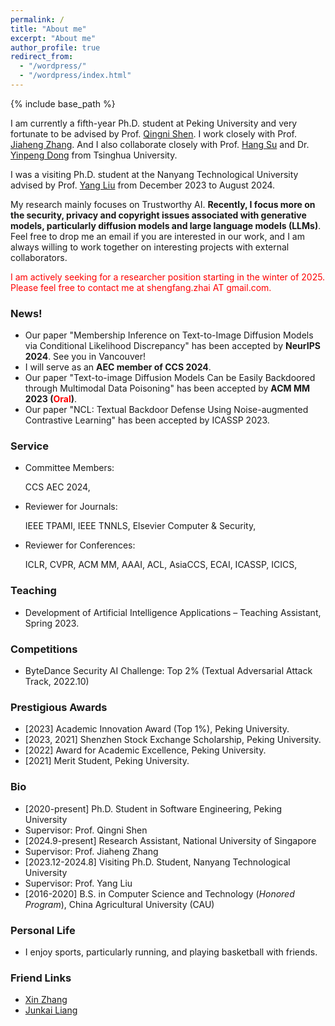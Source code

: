 ```yaml
---
permalink: /
title: "About me"
excerpt: "About me"
author_profile: true
redirect_from: 
  - "/wordpress/"
  - "/wordpress/index.html"
---
```


{% include base_path %}

 
I am currently a fifth-year Ph.D. student at Peking University and very fortunate to be advised by Prof. [Qingni Shen](https://ss.pku.edu.cn/teacherteam/teacherlist/1634-%E6%B2%88%E6%99%B4%E9%9C%93.html). 
 I work closely with Prof. [Jiaheng Zhang](https://zjhzjh123.github.io/).  And I also collaborate closely with Prof. [Hang Su](https://www.suhangss.me/) and Dr. [Yinpeng Dong](https://ml.cs.tsinghua.edu.cn/~yinpeng/) from Tsinghua University.
 
   I was a visiting Ph.D. student at the Nanyang Technological University advised by Prof. [Yang Liu](https://personal.ntu.edu.sg/yangliu/) from December 2023 to August 2024.

  My research mainly focuses on Trustworthy AI. **Recently, I focus more on the security, privacy and copyright issues associated with generative models, particularly diffusion models and large language models (LLMs)**. Feel free to drop me an email if you are interested in our work, and I am always willing to work together on interesting projects with external collaborators.

  <font color='red'>I am actively seeking for a researcher position starting in the winter of 2025. Please feel free to contact me at shengfang.zhai AT gmail.com.</font>


### News!
-  Our paper "Membership Inference on Text-to-Image Diffusion Models via Conditional Likelihood Discrepancy" has been accepted by **NeurIPS 2024**. See you in Vancouver! 
-   I will serve as an **AEC member of CCS 2024**.
-  Our paper "Text-to-image Diffusion Models Can be Easily Backdoored through Multimodal Data Poisoning" has been accepted by **ACM MM 2023 (<font color='red'>Oral</font>)**.
-  Our paper "NCL: Textual Backdoor Defense Using Noise-augmented Contrastive Learning" has been accepted by ICASSP 2023.



  
### Service
*    Committee Members:

     CCS AEC 2024,

*    Reviewer for Journals:
  
     IEEE TPAMI, IEEE TNNLS, Elsevier Computer & Security,

*    Reviewer for Conferences: 

     ICLR, CVPR, ACM MM, AAAI, ACL, AsiaCCS, ECAI, ICASSP, ICICS,

### Teaching
*    Development of Artificial Intelligence Applications – Teaching Assistant, Spring 2023.


### Competitions
*    ByteDance Security AI Challenge: Top 2% (Textual Adversarial Attack Track, 2022.10)

### Prestigious Awards
*    [2023] Academic Innovation Award (Top 1%), Peking University. 
*    [2023, 2021]  Shenzhen Stock Exchange Scholarship, Peking University.
*    [2022]  Award for Academic Excellence, Peking University.
*    [2021]  Merit Student, Peking University.




### Bio
*    [2020-present] Ph.D. Student in Software Engineering, Peking University  </sub>
  *    Supervisor: Prof. Qingni Shen </sub>
*    [2024.9-present] Research Assistant, National University of Singapore  </sub>
  *    Supervisor: Prof. Jiaheng Zhang </sub>
*    [2023.12-2024.8] Visiting Ph.D. Student, Nanyang Technological University  </sub>
  *    Supervisor: Prof. Yang Liu </sub>
*    [2016-2020] B.S. in Computer Science and Technology (_Honored Program_),  China Agricultural University (CAU)  </sub>


### Personal Life
*    I enjoy sports, particularly running, and playing basketball with friends. </sub>

### Friend Links
* [Xin Zhang](https://zhangxin00.github.io/)
* [Junkai Liang](https://liang-junkai.github.io/)

